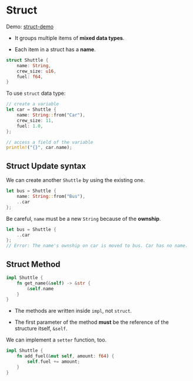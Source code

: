 # Struct

Demo: [struct-demo](./struct-demo/)

- It groups multiple items of **mixed data types**.

- Each item in a struct has a **name**.

```rust
struct Shuttle {
    name: String,
    crew_size: u16,
    fuel: f64,
}
```

To use `struct` data type:

```rust
// create a variable
let car = Shuttle {
    name: String::from("Car"),
    crew_size: 11,
    fuel: 1.0,
};

// access a field of the variable
println!("{}", car.name);
```

## Struct Update syntax

We can create another `Shuttle` by using the existing one.

```rust
let bus = Shuttle {
    name: String::from("Bus"),
    ..car
};
```

Be careful, `name` must be a new `String` because of the **ownship**.

```rust
let bus = Shuttle {
    ..car
};
// Error: The name's ownship on car is moved to bus. Car has no name.
```

## Struct Method

```rust
impl Shuttle {
    fn get_name(&self) -> &str {
        &self.name
    }
}
```

- The methods are written inside `impl`, not `struct`.

- The first parameter of the method **must** be the reference of the structure itself, `&self`.

We can implement a `setter` function, too.

```rust
impl Shuttle {
    fn add_fuel(&mut self, amount: f64) {
        self.fuel += amount;
    }
}
```
